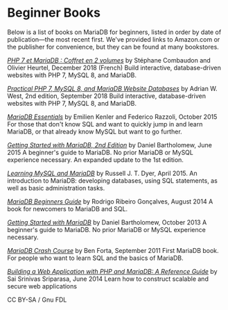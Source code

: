 
# Beginner Books

Below is a list of books on MariaDB for beginners, listed in order by date of publication—the most recent first. We've provided links to Amazon.com or the publisher for convenience, but they can be found at many bookstores.

*[PHP 7 et MariaDB : Coffret en 2 volumes](https://www.amazon.co.uk/PHP-MariaDB-D%C3%A9veloppez-application-persistance/dp/2409016669/ref=sr_1_3?keywords=mariadb&qid=1558010639&s=books&sr=1-3)* by  Stéphane Combaudon and Olivier Heurtel, December 2018 (French)
Build interactive, database-driven websites with PHP 7, MySQL 8, and MariaDB.

*[Practical PHP 7, MySQL 8, and MariaDB Website Databases](https://www.amazon.com/Practical-MySQL-MariaDB-Website-Databases/dp/1484238427?tag=uuid10-20)* by Adrian W. West, 2nd edition, September 2018
Build interactive, database-driven websites with PHP 7, MySQL 8, and MariaDB.

*[MariaDB Essentials](https://www.packtpub.com/application-development/mariadb-essentials)* by Emilien Kenler and Federico Razzoli, October 2015
For those that don't know SQL and want to quickly jump in and learn MariaDB, or that already know MySQL but want to go further.

*[Getting Started with MariaDB, 2nd Edition](https://www.packtpub.com/big-data-and-business-intelligence/getting-started-mariadb-second-edition)* by Daniel Bartholomew, June 2015
A beginner's guide to MariaDB. No prior MariaDB or MySQL experience necessary. An expanded update to the 1st edition.

*[Learning MySQL and MariaDB](https://www.amazon.com/gp/product/1449362907/)* by Russell J. T. Dyer, April 2015.
An introduction to MariaDB: developing databases, using SQL statements, as well as basic administration tasks.

*[MariaDB Beginners Guide](https://www.amazon.com/gp/product/B00MQC06HC)* by Rodrigo Ribeiro Gonçalves, August 2014
A book for newcomers to MariaDB and SQL.

*[Getting Started with MariaDB](https://www.packtpub.com/big-data-and-business-intelligence/getting-started-mariadb)* by Daniel Bartholomew, October 2013
A beginner's guide to MariaDB. No prior MariaDB or MySQL experience necessary.

*[MariaDB Crash Course](https://forta.com/books/0321799941/)* by Ben Forta, September 2011
First MariaDB book.
For people who want to learn SQL and the basics of MariaDB.

*[Building a Web Application with PHP and MariaDB: A Reference Guide](https://www.amazon.com/dp/B00L2AP6ME)* by Sai Srinivas Sriparasa, June 2014
Learn how to construct scalable and secure web applications



CC BY-SA / Gnu FDL

